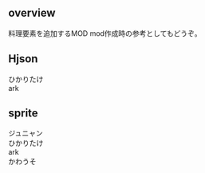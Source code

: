 ## overview
料理要素を追加するMOD
mod作成時の参考としてもどうぞ。

## Hjson
ひかりたけ<br>
ark<br>

## sprite
ジュニャン<br>
ひかりたけ<br>
ark<br>
かわうそ<br>


